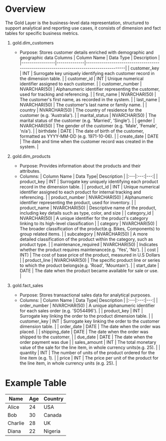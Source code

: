 Overview
============================================================================================================
The Gold Layer is the business-level data representation, structured to support analytical and reporting use cases,
it consists of dimension and fact tables for specific business metrics.

1. gold.dim_customers
   - Purpose: Stores customer details enriched with demographic and geographic data
     Columns
| Column Name     | Data Type    | Description                                                                              |
|-----------------|--------------|------------------------------------------------------------------------------------------|
| customer_key    | INT          | Surrogate key uniquely identifying each customer record in the dimension table.           |
| customer_id     | INT          | Unique numerical identifier assigned to each customer.                                    |
| customer_number | NVARCHAR(50) | Alphanumeric identifier representing the customer, used for tracking and referencing.     |
| first_name      | NVARCHAR(50) | The customer's first name, as recorded in the system.                                     |
| last_name       | NVARCHAR(50) | The customer's last name or family name.                                                  |
| country         | NVARCHAR(50) | The country of residence for the customer (e.g. 'Australia').                             |
| marital_status  | NVARCHAR(50) | The marital status of the customer (e.g. 'Married', 'Single').                            |
| gender          | NVARCHAR(50) | The gender of the customer (e.g. 'Male', 'Female', 'n/a').                                |
| birthdate       | DATE         | The date of birth of the customer, formatted as YYYY-MM-DD (e.g. 1971-10-06).             |
| create_date     | DATE         | The date and time when the customer record was created in the system.                     |


2. gold.dim_products 
   - Purpose: Provides information about the products and their attributes.
   - Columns:
| Column Name | Data Type| Description |
|:---|:---:|---:|
| product_key | INT | Surrogate key uniquely identifying each product record in the dimension table. |
| product_id | INT | Unique numerical identifier assigned to each product for internal tracking and referencing. |
| product_number | NVARCHAR(50) | Alphanumeric identifier representing the product, used for inventory. |
| product_name | NVARCHAR(50) | Descriptive name of the product, including key details such as type, color, and size |
| category_id | NVARCHAR(50) | A unique identifier for the product's category linking to its high-level classification |
| category | NVARCHAR(50) | The broader classification of the product(e.g. Bikes, Components) to group related items. |
| subcategory | NVARCHAR(50) | A more detailed classification of the product within the category, such as product type. |
| maintenance_required | NVARCHAR(50) | Indicates whether the product requires maintenance(e.g. 'Yes', 'No'). |
| cost | INT) | The cost of base price of the product, measured in U.S Dollars |
| product_line | NVARCHAR(50) | The specific product line or series to which the product belongs(e.g. 'Road', 'Mountain'). |
| start_date | DATE | The date when the product became available for sale or use. |

2. gold.fact_sales
   - Purpose: Stores transactional sales data for analytical purposes.
   - Columns:
| Column Name | Data Type| Description |
|:---|:---:|---:|
| order_number | NVARCHAR(50) | A unique alphanumeric identifier for each sales order (e.g. 'SO54496'). |
| product_key | INT | Surrogate key linking the order to the product dimension table. |
| customer_key | INT | Surrogate key linking the order to the customer dimension table. |
| order_date | DATE | The date when the order was placed. |
| shipping_date | DATE | The date when the order was shipped to the customer. |
| due_date | DATE | The date when the order payment was due |
| sales_amount | INT | The total monetary value of the sale for the line item, in whole currency units(e.g. 25).  |
| quantity | INT | The number of units of the product ordered for the line item (e.g. 1). |
| price | INT | The price per unit of the product for the line item, in whole currency units (e.g. 25). |

# Example Table

| Name      | Age | Country   |
|-----------|-----|-----------|
| Alice     | 24  | USA       |
| Bob       | 30  | Canada    |
| Charlie   | 28  | UK        |
| Diana     | 22  | Nigeria   |


